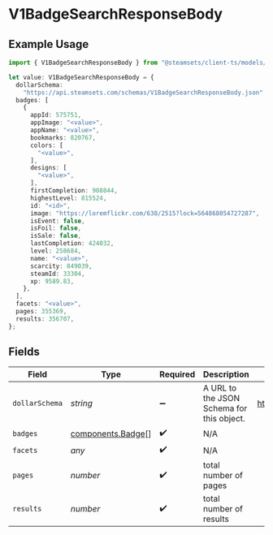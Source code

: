 # V1BadgeSearchResponseBody

## Example Usage

```typescript
import { V1BadgeSearchResponseBody } from "@steamsets/client-ts/models/components";

let value: V1BadgeSearchResponseBody = {
  dollarSchema:
    "https://api.steamsets.com/schemas/V1BadgeSearchResponseBody.json",
  badges: [
    {
      appId: 575751,
      appImage: "<value>",
      appName: "<value>",
      bookmarks: 820767,
      colors: [
        "<value>",
      ],
      designs: [
        "<value>",
      ],
      firstCompletion: 908844,
      highestLevel: 815524,
      id: "<id>",
      image: "https://loremflickr.com/638/2515?lock=564868054727287",
      isEvent: false,
      isFoil: false,
      isSale: false,
      lastCompletion: 424032,
      level: 258684,
      name: "<value>",
      scarcity: 849039,
      steamId: 33304,
      xp: 9589.83,
    },
  ],
  facets: "<value>",
  pages: 355369,
  results: 356707,
};
```

## Fields

| Field                                                            | Type                                                             | Required                                                         | Description                                                      | Example                                                          |
| ---------------------------------------------------------------- | ---------------------------------------------------------------- | ---------------------------------------------------------------- | ---------------------------------------------------------------- | ---------------------------------------------------------------- |
| `dollarSchema`                                                   | *string*                                                         | :heavy_minus_sign:                                               | A URL to the JSON Schema for this object.                        | https://api.steamsets.com/schemas/V1BadgeSearchResponseBody.json |
| `badges`                                                         | [components.Badge](../../models/components/badge.md)[]           | :heavy_check_mark:                                               | N/A                                                              |                                                                  |
| `facets`                                                         | *any*                                                            | :heavy_check_mark:                                               | N/A                                                              |                                                                  |
| `pages`                                                          | *number*                                                         | :heavy_check_mark:                                               | total number of pages                                            |                                                                  |
| `results`                                                        | *number*                                                         | :heavy_check_mark:                                               | total number of results                                          |                                                                  |